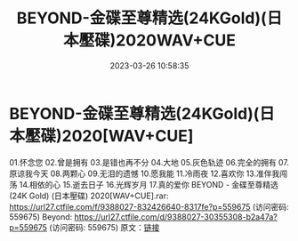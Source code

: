 ﻿---
title: BEYOND-金碟至尊精选(24KGold)(日本壓碟)2020WAV+CUE
date: 2023-03-26 10:58:35
categories: WAV车载音乐、镜像
tags: 华语中文
---
# BEYOND-金碟至尊精选(24KGold)(日本壓碟)2020[WAV+CUE]

01.怀念您
02.曾是拥有
03.是错也再不分
04.大地
05.灰色轨迹
06.完全的拥有
07.原谅我今天
08.两颗心
09.无泪的遗憾
10.愿我能
11.冷雨夜
12.喜欢你
13.准伴我闯荡
14.相依的心
15.逝去日子
16.光辉岁月
17.真的爱你
BEYOND - 金碟至尊精选 (24K Gold) (日本壓碟) 2020[WAV+CUE].rar: https://url27.ctfile.com/f/9388027-832426640-8317fe?p=559675
(访问密码: 559675)
Beyond: https://url27.ctfile.com/d/9388027-30355308-b2a47a?p=559675
(访问密码: 559675)
原文：[链接](https://blog.sina.com.cn/s/blog_1647c7e760103115n.html)